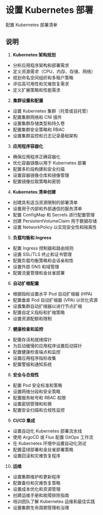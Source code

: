 # 设置 Kubernetes 部署

配置 Kubernetes 部署清单

## 说明

1. **Kubernetes 架构规划**
- 分析应用程序架构和部署需求
- 定义资源需求（CPU、内存、存储、网络）
- 规划命名空间组织和多租户策略
- 评估高可用性和灾难恢复需求
- 定义扩展策略和性能需求

2. **集群设置和配置**
- 设置 Kubernetes 集群（托管或自托管）
- 配置集群网络和 CNI 插件
- 设置集群存储类型和持久卷
- 配置集群安全策略和 RBAC
- 设置集群监控和日志记录基础架构

3. **应用程序容器化**
- 确保应用程序正确容器化
- 优化容器镜像以用于 Kubernetes 部署
- 配置多阶段构建和安全扫描
- 设置容器镜像仓库和镜像管理
- 配置镜像拉取策略和密钥

4. **Kubernetes 清单创建**
- 创建具有适当资源限制的部署清单
- 设置用于内部和外部通信的服务清单
- 配置 ConfigMap 和 Secrets 进行配置管理
- 创建 PersistentVolumeClaim 用于数据存储
- 设置 NetworkPolicy 以实现安全性和隔离性

5. **负载均衡和 Ingress**
- 配置 Ingress 控制器和路由规则
- 设置 SSL/TLS 终止和证书管理
- 配置负载均衡策略和会话亲和性
- 设置外部 DNS 和域管理
- 配置流量管理和金丝雀部署

6. **自动扩缩配置**
- 根据指标设置水平 Pod 自动扩缩器 (HPA)
- 配置垂直 Pod 自动扩缩器 (VPA) 以优化资源
- 设置集群自动扩缩器以进行节点扩缩
- 配置自定义指标和扩缩策略
- 设置资源配额和限制

7. **健康检查和监控**
- 配置存活和就绪探针
- 为启动缓慢的应用程序设置启动探针
- 配置健康检查端点和监控
- 设置应用程序指标收集
- 配置警报和通知系统

8. **安全与合规性**
- 配置 Pod 安全标准和策略
- 设置网络分段和安全策略
- 配置服务帐号和 RBAC 权限
- 设置密钥管理和轮换
- 配置安全扫描和合规性监控

9. **CI/CD 集成**
- 设置自动化 Kubernetes 部署流水线
- 使用 ArgoCD 或 Flux 配置 GitOps 工作流
- 在 Kubernetes 环境中设置自动化测试
- 配置蓝绿部署和金丝雀部署策略
- 设置回滚和灾难恢复程序

10. **运维**
- 设置集群维护和更新程序
- 配置备份和灾难恢复策略
- 设置成本优化和资源管理
- 创建运维手册和故障排除指南
- 培训团队了解 Kubernetes 运维和最佳实践
- 设置集群生命周期管理和治理